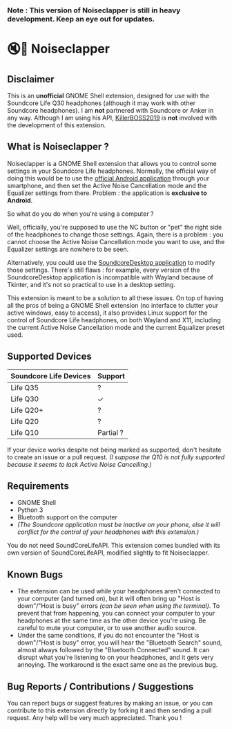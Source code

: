### Note : This version of Noiseclapper is still in heavy development. Keep an eye out for updates.

# :mute::clap: Noiseclapper

## Disclaimer
This is an **unofficial** GNOME Shell extension, designed for use with the Soundcore Life Q30 headphones (although it may work with other Soundcore headphones). 
I am **not** partnered with Soundcore or Anker in any way. Although I am using his API, [KillerBOSS2019](https://github.com/KillerBOSS2019) is **not** involved with the development of this extension.

## What is Noiseclapper ?

Noiseclapper is a GNOME Shell extension that allows you to control some settings in your Soundcore Life headphones. Normally, the official way of doing this would be to use the [official Android application](https://play.google.com/store/apps/details?id=com.oceanwing.soundcore) through your smartphone, and then set the Active Noise Cancellation mode and the Equalizer settings from there. Problem : the application is **exclusive to Android**.

So what do you do when you're using a computer ?

Well, officially, you're supposed to use the NC button or "pet" the right side of the headphones to change those settings. Again, there is a problem : you cannot choose the Active Noise Cancellation mode you want to use, and the Equalizer settings are nowhere to be seen.

Alternatively, you could use the [SoundcoreDesktop application](https://github.com/KillerBOSS2019/SoundcoreLifeAPI) to modify those settings. There's still flaws : for example, every version of the SoundcoreDesktop application is incompatible with Wayland because of Tkinter, and it's not so practical to use in a desktop setting.

This extension is meant to be a solution to all these issues. On top of having all the pros of being a GNOME Shell extension (no interface to clutter your active windows, easy to access), it also provides Linux support for the control of Soundcore Life headphones, on both Wayland and X11, including the current Active Noise Cancellation mode and the current Equalizer preset used.

## Supported Devices
| Soundcore Life Devices | Support |
| ---- | ---- |
| Life Q35 | ? |
| Life Q30 | ✓ |
| Life Q20+ | ? |
| Life Q20 | ? |
| Life Q10 | Partial ? |

If your device works despite not being marked as supported, don't hesitate to create an issue or a pull request. *(I suppose the Q10 is not fully supported because it seems to lack Active Noise Cancelling.)*

## Requirements

- GNOME Shell
- Python 3
- Bluetooth support on the computer
- *(The Soundcore application must be inactive on your phone, else it will conflict for the control of your headphones with this extension.)*

You do not need SoundCoreLifeAPI. This extension comes bundled with its own version of SoundCoreLifeAPI, modified slightly to fit Noiseclapper.

## Known Bugs
- The extension can be used while your headphones aren't connected to your computer (and turned on), but it will often bring up "Host is down"/"Host is busy" errors *(can be seen when using the terminal)*. To prevent that from happening, you can connect your computer to your headphones at the same time as the other device you're using. Be careful to mute your computer, or to use another audio source.
- Under the same conditions, if you do not encounter the "Host is down"/"Host is busy" error, you will hear the "Bluetooth Search" sound, almost always followed by the "Bluetooth Connected" sound. It can disrupt what you're listening to on your headphones, and it gets very annoying. The workaround is the exact same one as the previous bug.

## Bug Reports / Contributions / Suggestions
You can report bugs or suggest features by making an issue, or you can contribute to this extension directly by forking it and then sending a pull request. Any help will be very much appreciated. Thank you !
